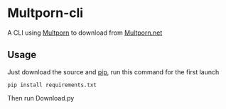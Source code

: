 # Multporn-cli

A CLI using [Multporn](https://github.com/pyporn-san/Multporn/) to download from [Multporn.net](https://multporn.net/)

## Usage

Just download the source and [pip](https://pip.pypa.io/en/stable/), run this command for the first launch
```
pip install requirements.txt
```
Then run Download.py
